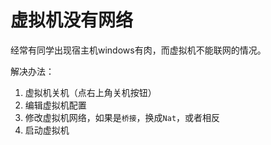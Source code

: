 # 虚拟机没有网络

经常有同学出现宿主机windows有肉，而虚拟机不能联网的情况。

解决办法：

1. 虚拟机关机（点右上角关机按钮）
1. 编辑虚拟机配置
1. 修改虚拟机网络，如果是`桥接`，换成`Nat`，或者相反
1. 启动虚拟机
